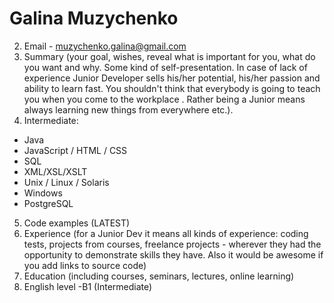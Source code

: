 # Galina Muzychenko
2. Email - muzychenko.galina@gmail.com
3. Summary (your goal, wishes, reveal what is important for you, what do you want and why.
Some kind of self-presentation. In case of lack of experience  Junior Developer sells his/her potential, his/her passion and ability to learn fast. You shouldn't think that everybody is going to teach you when you come to the workplace . Rather being a Junior means always
learning new things from everywhere etc.).
4.  Intermediate:
   - Java
   - JavaScript / HTML / CSS
   - SQL
   - XML/XSL/XSLT
   - Unix / Linux / Solaris
   - Windows
   - PostgreSQL 

5. Code examples (LATEST)
6. Experience (for a Junior Dev it means all kinds of experience: coding tests, projects from courses,
freelance projects - wherever they had the opportunity to demonstrate skills they have.
Also it would be awesome if you add links to source code)
7. Education (including courses, seminars, lectures, online learning)
8. English level -B1 (Intermediate)
